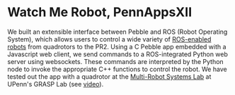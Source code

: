# Watch Me Robot, PennAppsXII
We built an extensible interface between Pebble and ROS (Robot Operating System), which allows users to control a wide variety of [ROS-enabled robots][1] from quadrotors to the PR2. Using a C Pebble app embedded with a Javascript web client, we send commands to a ROS-integrated Python web server using websockets. These commands are interpreted by the Python node to invoke the appropriate C++ functions to control the robot. We have tested out the app with a quadrotor at the [Multi-Robot Systems Lab][2] at UPenn's GRASP Lab (see [video][3]).

[1]: http://wiki.ros.org/Robots
[2]: http://www.kumarrobotics.org/
[3]: https://youtu.be/ivk6Bjj3Kno
